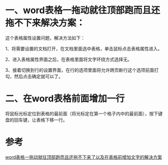 # 一、word表格一拖动就往顶部跑而且还拖不下来解决方案：
这个表格属性设置问题，解决方法如下：

1、将需要设置的文档打开，在文档里面选中表格，单击鼠标点击表格属性进入。

2、进入表格属性界面之后，在表格里面将文字环绕方式选择无。

3、接着切换到行的设置界面，在行的选项里面将允许跨页断行这个选项前面打勾，然后点击确定就可以了。

# 二、在word表格前面增加一行
 将鼠标光标定位到表格的最前面（将光标定在第一个格子内中的最前面），按下键盘的回车键，让表格下移一行。


# 参考

<a href="https://blog.csdn.net/modi000/article/details/135559315">word表格一拖动就往顶部跑而且还拖不下来了以及在表格前增加文字的解决方案</a>

